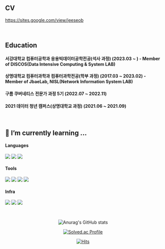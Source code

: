 ## CV 
https://sites.google.com/view/jeeseob

</br>

## Education 

#### 서강대학교 컴퓨터공학과 응용빅데이터공학전공(석사 과정) (2023.03 ~ ) - Member of DISCOS(Data Intensive Computing & System LAB)
#### 상명대학교 컴퓨터과학과 컴퓨터과학전공(학부 과정) (2017.03 ~ 2023.02) - Member of JbaeLab, NISL(Network Information System LAB)
#### 구름 쿠버네티스 전문가 과정 5기 (2022.07 ~ 2022.11)
#### 2021 데이터 청년 캠퍼스(상명대학교 과정) (2021.06 ~ 2021.09)

<br>

## 🌱 I’m currently learning ...

#### Languages   
<img src="https://img.shields.io/badge/C%2B%2B-00599C?style=for-the-badge&logo=c%2B%2B&logoColor=white"/> <img src="https://camo.githubusercontent.com/771cc18a712bf9edb0925a86164c34b0d803c4d9177dd4467eff7b777109c723/68747470733a2f2f696d672e736869656c64732e696f2f62616467652f4a6176612d4544384230303f7374796c653d666f722d7468652d6261646765266c6f676f3d6a617661266c6f676f436f6c6f723d7768697465"/> <img src="https://img.shields.io/badge/Python-3776AB?style=for-the-badge&logo=python&logoColor=white"/>

#### Tools   
<img src="https://img.shields.io/badge/Apache_Spark-FFFFFF?style=for-the-badge&logo=apachespark&logoColor=#E35A16"/> <img src="https://img.shields.io/badge/Spring-6DB33F?style=for-the-badge&logo=spring&logoColor=white"/> <img src="https://img.shields.io/badge/Spring_Boot-F2F4F9?style=for-the-badge&logo=spring-boot"/> <img src="https://img.shields.io/badge/MySQL-005C84?style=for-the-badge&logo=mysql&logoColor=white"/>

#### Infra 
<img src ="https://img.shields.io/badge/Amazon_AWS-232F3E?style=for-the-badge&logo=amazon-aws&logoColor=white"/> <img src ="https://img.shields.io/badge/Docker-2CA5E0?style=for-the-badge&logo=docker&logoColor=white"/> <img src ="https://img.shields.io/badge/kubernetes-326ce5.svg?&style=for-the-badge&logo=kubernetes&logoColor=white"/>

</br>

<div align="center"> <!--가운데 정렬-->

![Anurag's GitHub stats](https://github-readme-stats.vercel.app/api?username=Jeeseob&show_icons=true&theme=github_dark)
 
[![Solved.ac Profile](http://mazassumnida.wtf/api/v2/generate_badge?boj=jeeseob5761)](https://solved.ac/jeeseob5761/)

[![Hits](https://hits.seeyoufarm.com/api/count/incr/badge.svg?url=https%3A%2F%2Fgithub.com%2FJeeseob&count_bg=%23284E7C&title_bg=%23555555&icon=&icon_color=%23E7E7E7&title=hits&edge_flat=false)](https://hits.seeyoufarm.com)
 </div>
 
